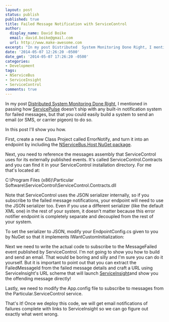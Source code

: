 ```yaml
---
layout: post
status: publish
published: true
title: Failed Message Notification with ServiceControl
author:
  display_name: David Boike
  email: david.boike@gmail.com
  url: http://www.make-awesome.com
excerpt: "In my post Distributed  System Monitoring Done Right, I mentioned in passing how ServicePulse  doesn't ship with any built-in notification system for failed messages, but that  you could easily build a system to send an email (or SMS, or carrier pigeon) to  do so.\r\n\r\nIn this post I'll show you how."
date: '2014-05-07 12:26:20 -0500'
date_gmt: '2014-05-07 17:26:20 -0500'
categories:
- Development
tags:
- NServiceBus
- ServiceInsight
- ServiceControl
comments: true
---
```

In my post [Distributed System Monitoring Done Right](http://www.make-awesome.com/2014/04/distributed-system-monitoring-done-right/), I mentioned in passing how [ServicePulse](http://particular.net/servicepulse) doesn't ship with any built-in notification system for failed messages, but that you could easily build a system to send an email (or SMS, or carrier pigeon) to do so.

In this post I'll show you how.

First, create a new Class Project called ErrorNotify, and turn it into an endpoint by including the [NServiceBus.Host NuGet package](http://www.nuget.org/packages/NServiceBus.Host).

Next, you need to reference the messages assembly that ServiceControl uses for its externally published events. It's called ServiceControl.Contracts and you can find it in your ServiceControl installation directory. For me that's located at:

C:\\Program Files (x86)\\Particular Software\\ServiceControl\\ServiceControl.Contracts.dll

Note that ServiceControl uses the JSON serializer internally, so if you subscribe to the failed message notifications, your endpoint will need to use the JSON serializer too. Even if you use a different serializer (like the default XML one) in the rest of your system, it doesn't matter because this error notifier endpoint is completely separate and decoupled from the rest of your system.

To set the serializer to JSON, modify your EndpointConfig.cs given to you by NuGet so that it implements IWantCustomInitialization:

<script src="https://gist.github.com/ff420add0138b6b6c9d9.js?file=EndpointConfig.cs"></script>

Next we need to write the actual code to subscribe to the MessageFailed event published by ServiceControl. I'm not going to show you how to build and send an email. That would be boring and silly and I'm sure you can do it yourself. But it is important to point out that you can extract the FailedMessageId from the failed message details and craft a URL using ServiceInsight's URL scheme that will launch [ServiceInsight](http://particular.net/serviceinsight)and show you the offending message directly!

<script src="https://gist.github.com/ff420add0138b6b6c9d9.js?file=ErrorNotify.cs"></script>

Lastly, we need to modify the App.config file to subscribe to messages from the Particular.ServiceControl service.

<script src="https://gist.github.com/ff420add0138b6b6c9d9.js?file=App.config"></script>

That's it! Once we deploy this code, we will get email notifications of failures complete with links to ServiceInsight so we can go figure out exactly what went wrong.
